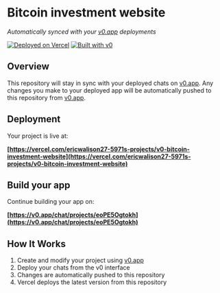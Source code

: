 # Bitcoin investment website

*Automatically synced with your [v0.app](https://v0.app) deployments*

[![Deployed on Vercel](https://img.shields.io/badge/Deployed%20on-Vercel-black?style=for-the-badge&logo=vercel)](https://vercel.com/ericwalison27-5971s-projects/v0-bitcoin-investment-website)
[![Built with v0](https://img.shields.io/badge/Built%20with-v0.app-black?style=for-the-badge)](https://v0.app/chat/projects/eoPE5Ogtokh)

## Overview

This repository will stay in sync with your deployed chats on [v0.app](https://v0.app).
Any changes you make to your deployed app will be automatically pushed to this repository from [v0.app](https://v0.app).

## Deployment

Your project is live at:

**[https://vercel.com/ericwalison27-5971s-projects/v0-bitcoin-investment-website](https://vercel.com/ericwalison27-5971s-projects/v0-bitcoin-investment-website)**

## Build your app

Continue building your app on:

**[https://v0.app/chat/projects/eoPE5Ogtokh](https://v0.app/chat/projects/eoPE5Ogtokh)**

## How It Works

1. Create and modify your project using [v0.app](https://v0.app)
2. Deploy your chats from the v0 interface
3. Changes are automatically pushed to this repository
4. Vercel deploys the latest version from this repository